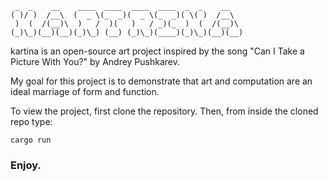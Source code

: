 ``` 
 _  _    __    ____  ____  ____  ____  _  _    __   
( )/ )  /__\  (  _ \(_  _)(  _ \(_  _)( \( )  /__\  
 )  (  /(__)\  )   /  )(   )   / _)(_  )  (  /(__)\ 
(_)\_)(__)(__)(_)\_) (__) (_)\_)(____)(_)\_)(__)(__)

```

kartina is an open-source art project inspired by the song "Can I Take a Picture With You?" 
by Andrey Pushkarev.

My goal for this project is to demonstrate that 
art and computation are an ideal marriage of form and function.

To view the project, first clone the repository. 
Then, from inside the cloned repo type:
```
cargo run
```

### Enjoy.
